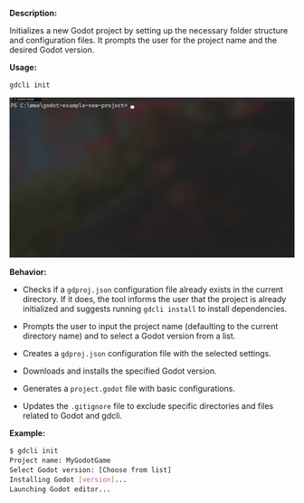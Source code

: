 **Description:**

Initializes a new Godot project by setting up the necessary folder structure and configuration files. It prompts the user for the project name and the desired Godot version.

**Usage:**

```bash
gdcli init
```

![command init](../assets/gdcli_init.gif)

**Behavior:**

- Checks if a `gdproj.json` configuration file already exists in the current directory. If it does, the tool informs the user that the project is already initialized and suggests running `gdcli install` to install dependencies.

- Prompts the user to input the project name (defaulting to the current directory name) and to select a Godot version from a list.

- Creates a `gdproj.json` configuration file with the selected settings.

- Downloads and installs the specified Godot version.

- Generates a `project.godot` file with basic configurations.

- Updates the `.gitignore` file to exclude specific directories and files related to Godot and gdcli.

**Example:**

```bash
$ gdcli init
Project name: MyGodotGame
Select Godot version: [Choose from list]
Installing Godot [version]...
Launching Godot editor...
```

